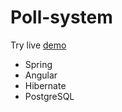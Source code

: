 # Poll-system
Try live [demo](https://hot-poll.herokuapp.com)

* Spring
* Angular
* Hibernate
* PostgreSQL
